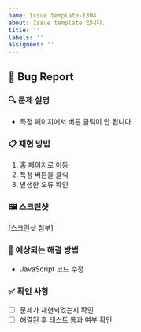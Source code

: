 ```yaml
---
name: Issue template-1304
about: Issue template 입니다.
title: ''
labels: ''
assignees: ''
---
```

## 🐞 Bug Report  
  
### 🔍 문제 설명  
- 특정 페이지에서 버튼 클릭이 안 됩니다.  
  
### 📋 재현 방법  
1. 홈 페이지로 이동  
2. 특정 버튼을 클릭  
3. 발생한 오류 확인  
  
### 🖼 스크린샷  
[스크린샷 첨부]  
  
### 🧪 예상되는 해결 방법  
- JavaScript 코드 수정  
  
### ✅ 확인 사항  
- [ ] 문제가 재현되었는지 확인  
- [ ] 해결된 후 테스트 통과 여부 확인
